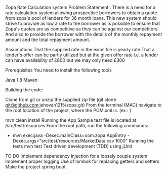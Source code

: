 Zopa Rate Calculation system
Problem Statement :
There is a need for a rate calculation system allowing prospective borrowers to obtain a quote from zopa's pool of lenders for 36 month loans.
This new system should strive to provide as low a rate to the borrower as is possible to ensure that Zopa's quotes are as competitive as they can be against our competitors'.
And also to provide the borrower with the details of the monthly repayment amount and the total repayment amount.

Assumptions
That the supplied rate in the excel file is yearly rate
That a lender's offer can be partly utilized but at the given offer rate i.e. a lender can have availability of £600 but we may only need £300

Prerequisites
You need to install the following tools

Java 1.8 
Maven 

Building the code:

Clone from git or unzip the supplied zip file  (git clone git@github.com:jehovah1215/zopa.git)
From the terminal (MAC) navigate to the root location of the project, where the POM.xml is. (ex : )

mvn clean install
Running the App
Sample test file is located at /src/test/resources
From the root path, run the following commands:

* mvn exec:java -Dexec.mainClass=com.zopa.AppEntry -Dexec.args="src/test/resources/MarketData.csv 1000"
Running the tests
mvn test
Test driven development (TDD) using jUnit


TO DO
Implement dependency injection for a loosely couple system
Implement proper logging
Use of lombok for replacing getters and setters 
Make the project spring boot 
